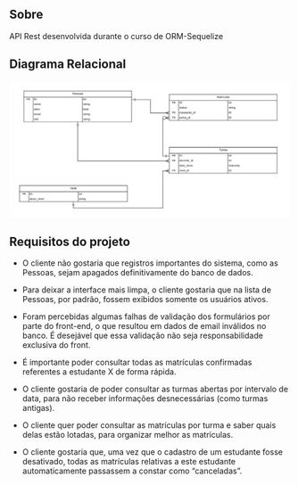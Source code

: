
## Sobre
API Rest desenvolvida durante o curso de ORM-Sequelize

## Diagrama Relacional

![Diagrama Relacional](https://raw.githubusercontent.com/vicaw/Estudo-NodeJS/master/orm-sequelize/DiagramaRelacional.png)

## Requisitos do projeto

- O cliente não gostaria que registros importantes do sistema, como as Pessoas, sejam apagados definitivamente do banco de dados.

- Para deixar a interface mais limpa, o cliente gostaria que na lista de Pessoas, por padrão, fossem exibidos somente os usuários ativos.

- Foram percebidas algumas falhas de validação dos formulários por parte do front-end, o que resultou em dados de email inválidos no banco. É desejável que essa validação não seja responsabilidade exclusiva do front.

- É importante poder consultar todas as matrículas confirmadas referentes a estudante X de forma rápida.

- O cliente gostaria de poder consultar as turmas abertas por intervalo de data, para não receber informações desnecessárias (como turmas antigas).

- O cliente quer poder consultar as matrículas por turma e saber quais delas estão lotadas, para organizar melhor as matrículas.

- O cliente gostaria que, uma vez que o cadastro de um estudante fosse desativado, todas as matrículas relativas a este estudante automaticamente passassem a constar como “canceladas”.
